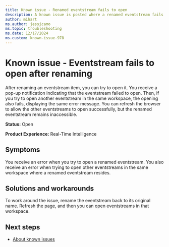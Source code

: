 ```yaml
---
title: Known issue - Renamed eventstream fails to open
description: A known issue is posted where a renamed eventstream fails to open.
author: mihart
ms.author: jessicamo
ms.topic: troubleshooting  
ms.date: 12/17/2024
ms.custom: known-issue-978
---
```


# Known issue - Eventstream fails to open after renaming

After renaming an eventstream item, you can try to open it. You receive a pop-up notification indicating that the eventstream failed to open. Then, if you try to open another eventstream in the same workspace, the opening also fails, displaying the same error message. You can refresh the browser to allow the other eventstreams to open successfully, but the renamed eventstream remains inaccessible.

**Status:** Open

**Product Experience:** Real-Time Intelligence

## Symptoms

You receive an error when you try to open a renamed eventstream. You also receive an error when trying to open other eventstreams in the same workspace where a renamed eventstream resides.

## Solutions and workarounds

To work around the issue, rename the eventstream back to its original name. Refresh the page, and then you can open eventstreams in that workspace.

## Next steps

- [About known issues](https://support.fabric.microsoft.com/known-issues)
